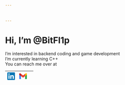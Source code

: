 ```yaml
---


---
```


<h1 id="hi-i’m-bitfl1p">Hi, I’m @BitFl1p</h1>
<p>I’m interested in backend coding and game development<br>
I’m currently learning C++<br>
You can reach me over at</p>

<table>
<thead>
<tr>
<th><a href="https://www.linkedin.com/in/b1tfl1p/"><img src="https://github.com/BitFl1p/BitFl1p/blob/master/Resources/linkedin.png" width="25"></a></th>
<th><a href="mailto:jumiciobi@gmail.com"><img src="https://github.com/BitFl1p/BitFl1p/blob/master/Resources/Gmail.png" width="25"></a></th>
<th></th>
</tr>
</thead>
<tbody></tbody>
</table>
